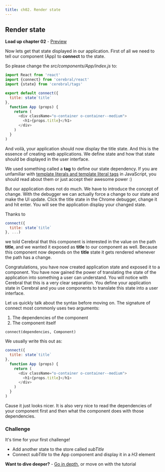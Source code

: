 ```yaml
---
title: ch02. Render state
---
```


## Render state

**Load up chapter 02** - [Preview](02)

Now lets get that state displayed in our application.
First of all we need to tell our component (App) to **connect** to the state.

So please change the *src/components/App/index.js* to:

```js
import React from 'react'
import {connect} from 'cerebral/react'
import {state} from 'cerebral/tags'

export default connect({
  title: state`title`
},
  function App (props) {
    return (
      <div className="o-container o-container--medium">
        <h1>{props.title}</h1>
      </div>
    )
  }
)
```

And voilà, your application should now display the title state. And this is the essence of creating web applications. We define state and how that state should be displayed in the user interface.

We used something called a **tag** to define our state dependency. If you are unfamiliar with [template literals and template literal tags](https://developer.mozilla.org/en-US/docs/Web/JavaScript/Reference/Template_literals) in JavaScript, you should read about them or just accept their awesome power :)

But our application does not do much. We have to introduce the concept of change. With the debugger we can actually force a change to our state and make the UI update. Click the title state in the Chrome debugger, change it and hit enter. You will see the application display your changed state.

Thanks to
```js
connect({
  title: state`title`
}, ...)
```
we told Cerebral that this component is interested in the value on the path **title**, and we wanted it exposed as **title** to our component as well. Because this component now depends on the **title** state it gets rendered whenever the path has a change.

Congratulations, you have now created application state and exposed it to a component. You have now gained the power of translating the state of the application into something a user can understand. You will notice with Cerebral that this is a very clear separation. You define your application state in Cerebral and you use components to translate this state into a user interface.

Let us quickly talk about the syntax before moving on. The signature of connect most commonly uses two arguments:

1. The dependencies of the component
2. The component itself

`connect(dependencies, Component)`

We usually write this out as:

```js
connect({
  title: state`title`
},
  function App (props) {
    return (
      <div className="o-container o-container--medium">
        <h1>{props.title}</h1>
      </div>
    )
  }
)
```

Cause it just looks nicer. It is also very nice to read the dependencies of your component first and then what the component does with those dependencies.

### Challenge

It's time for your first challenge!

- Add another state to the store called *subTitle*
- Connect *subTitle* to the App component and display it in a *H3* element

**Want to dive deeper?** - [Go in depth](../in-depth/10_connect.html), or move on with the tutorial
